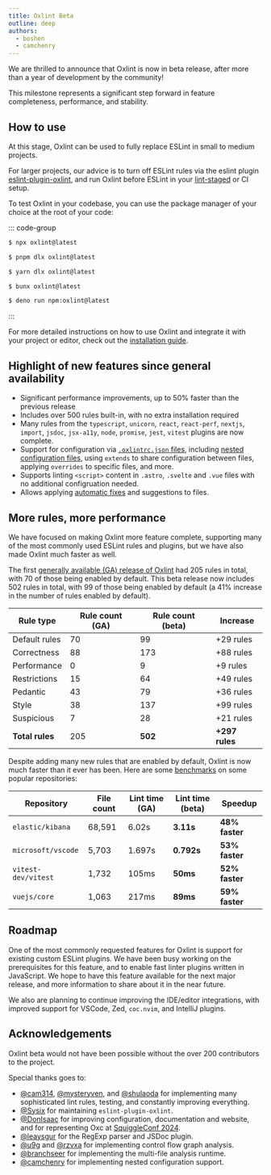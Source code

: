 ```yaml
---
title: Oxlint Beta
outline: deep
authors:
  - boshen
  - camchenry
---
```


<AppBlogPostHeader />

We are thrilled to announce that Oxlint is now in beta release, after more than a year of development by the community!

This milestone represents a significant step forward in feature completeness, performance, and stability.

## How to use

At this stage, Oxlint can be used to fully replace ESLint in small to medium projects.

For larger projects, our advice is to turn off ESLint rules via the eslint plugin [eslint-plugin-oxlint](https://www.npmjs.com/package/eslint-plugin-oxlint), and run Oxlint before ESLint in your [lint-staged](https://github.com/lint-staged/lint-staged) or CI setup.

To test Oxlint in your codebase, you can use the package manager of your choice at the root of your code:

::: code-group

```sh [npm]
$ npx oxlint@latest
```

```sh [pnpm]
$ pnpm dlx oxlint@latest
```

```sh [yarn]
$ yarn dlx oxlint@latest
```

```sh [bun]
$ bunx oxlint@latest
```

```sh [deno]
$ deno run npm:oxlint@latest
```

:::

For more detailed instructions on how to use Oxlint and integrate it with your project or editor, check out the [installation guide](/docs/guide/usage/linter).

## Highlight of new features since general availability

- Significant performance improvements, up to 50% faster than the previous release
- Includes over 500 rules built-in, with no extra installation required
- Many rules from the `typescript`, `unicorn`, `react`, `react-perf`, `nextjs`, `import`, `jsdoc`, `jsx-a11y`, `node`, `promise`, `jest`, `vitest` plugins are now complete.
- Support for configuration via [`.oxlintrc.json` files](/docs/guide/usage/linter/config.html#configuration-file-format), including [nested configuration files](/docs/guide/usage/linter/config.html#nesting-configuration-files), using `extends` to share configuration between files, applying `overrides` to specific files, and more.
- Supports linting `<script>` content in `.astro`, `.svelte` and `.vue` files with no additional configruation needed.
- Allows applying [automatic fixes](/docs/guide/usage/linter/automatic-fixes.html) and suggestions to files.

## More rules, more performance

We have focused on making Oxlint more feature complete, supporting many of the most commonly used ESLint rules and plugins, but we have also made Oxlint much faster as well.

The first [generally available (GA) release of Oxlint](./2023-12-12-announcing-oxlint.md) had 205 rules in total, with 70 of those being enabled by default. This beta release now includes 502 rules in total, with 99 of those being enabled by default (a 41% increase in the number of rules enabled by default).

| Rule type       | Rule count (GA) | Rule count (beta) | Increase       |
| --------------- | --------------- | ----------------- | -------------- |
| Default rules   | 70              | 99                | +29 rules      |
| Correctness     | 88              | 173               | +88 rules      |
| Performance     | 0               | 9                 | +9 rules       |
| Restrictions    | 15              | 64                | +49 rules      |
| Pedantic        | 43              | 79                | +36 rules      |
| Style           | 38              | 137               | +99 rules      |
| Suspicious      | 7               | 28                | +21 rules      |
| **Total rules** | 205             | **502**           | **+297 rules** |

Despite adding many new rules that are enabled by default, Oxlint is now much faster than it ever has been. Here are some [benchmarks](https://gist.github.com/camchenry/cb09f6fae14ec1e3df1f72938b7350c8) on some popular repositories:

| Repository          | File count | Lint time (GA) | Lint time (beta) | Speedup        |
| ------------------- | ---------- | -------------- | ---------------- | -------------- |
| `elastic/kibana`    | 68,591     | 6.02s          | **3.11s**        | **48% faster** |
| `microsoft/vscode`  | 5,703      | 1.697s         | **0.792s**       | **53% faster** |
| `vitest-dev/vitest` | 1,732      | 105ms          | **50ms**         | **52% faster** |
| `vuejs/core`        | 1,063      | 217ms          | **89ms**         | **59% faster** |

## Roadmap

One of the most commonly requested features for Oxlint is support for existing custom ESLint plugins. We have been busy working on the prerequisites for this feature, and to enable fast linter plugins written in JavaScript. We hope to have this feature available for the next major release, and more information to share about it in the near future.

We also are planning to continue improving the IDE/editor integrations, with improved support for VSCode, Zed, `coc.nvim`, and IntelliJ plugins.

## Acknowledgements

Oxlint beta would not have been possible without the over 200 contributors to the project.

Special thanks goes to:

- [@cam314](https://github.com/camc314), [@mysteryven](https://github.com/mysteryven), and [@shulaoda](https://github.com/shulaoda) for implementing many sophisticated lint rules, testing, and constantly improving everything.
- [@Sysix](https://github.com/Sysix) for maintaining `eslint-plugin-oxlint`.
- [@DonIsaac](https://github.com/DonIsaac) for improving configuration, documentation and website, and for representing Oxc at [SquiggleConf 2024](https://2024.squiggleconf.com).
- [@leaysgur](https://github.com/leaysgur) for the RegExp parser and JSDoc plugin.
- [@u9g](https://github.com/u9g) and [@rzvxa](https://github.com/rzvxa) for implementing control flow graph analysis.
- [@branchseer](https://github.com/branchseer) for implementing the multi-file analysis runtime.
- [@camchenry](https://github.com/camchenry) for implementing nested configuration support.
